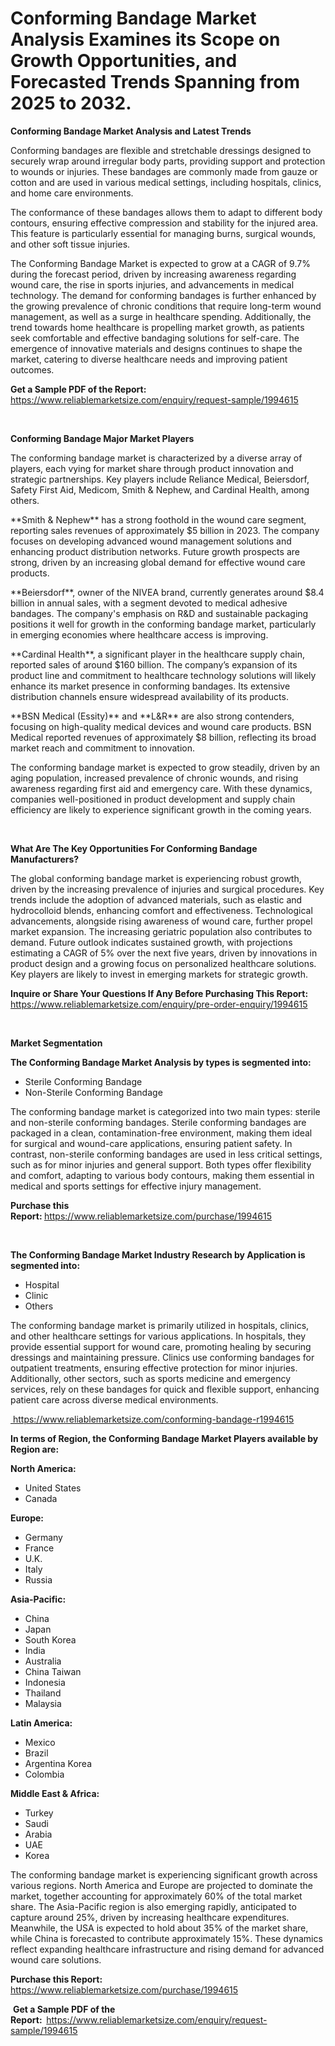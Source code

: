 <p><h1>Conforming Bandage Market Analysis Examines its Scope on Growth Opportunities, and Forecasted Trends Spanning from 2025 to 2032.</h1></p><p><strong>Conforming Bandage Market Analysis and Latest Trends</strong></p>
<p><p>Conforming bandages are flexible and stretchable dressings designed to securely wrap around irregular body parts, providing support and protection to wounds or injuries. These bandages are commonly made from gauze or cotton and are used in various medical settings, including hospitals, clinics, and home care environments. </p><p>The conformance of these bandages allows them to adapt to different body contours, ensuring effective compression and stability for the injured area. This feature is particularly essential for managing burns, surgical wounds, and other soft tissue injuries. </p><p>The Conforming Bandage Market is expected to grow at a CAGR of 9.7% during the forecast period, driven by increasing awareness regarding wound care, the rise in sports injuries, and advancements in medical technology. The demand for conforming bandages is further enhanced by the growing prevalence of chronic conditions that require long-term wound management, as well as a surge in healthcare spending. Additionally, the trend towards home healthcare is propelling market growth, as patients seek comfortable and effective bandaging solutions for self-care. The emergence of innovative materials and designs continues to shape the market, catering to diverse healthcare needs and improving patient outcomes.</p></p>
<p><strong>Get a Sample PDF of the Report:&nbsp;</strong> <a href="https://www.reliablemarketsize.com/enquiry/request-sample/1994615?utm_campaign=2475&utm_medium=2&utm_source=Github&utm_content=ia&utm_term=13042025&utm_id=conforming-bandage">https://www.reliablemarketsize.com/enquiry/request-sample/1994615</a></p>
<p>&nbsp;</p>
<p><strong>Conforming Bandage Major Market Players</strong></p>
<p><p>The conforming bandage market is characterized by a diverse array of players, each vying for market share through product innovation and strategic partnerships. Key players include Reliance Medical, Beiersdorf, Safety First Aid, Medicom, Smith & Nephew, and Cardinal Health, among others.</p><p>**Smith & Nephew** has a strong foothold in the wound care segment, reporting sales revenues of approximately $5 billion in 2023. The company focuses on developing advanced wound management solutions and enhancing product distribution networks. Future growth prospects are strong, driven by an increasing global demand for effective wound care products.</p><p>**Beiersdorf**, owner of the NIVEA brand, currently generates around $8.4 billion in annual sales, with a segment devoted to medical adhesive bandages. The company's emphasis on R&D and sustainable packaging positions it well for growth in the conforming bandage market, particularly in emerging economies where healthcare access is improving.</p><p>**Cardinal Health**, a significant player in the healthcare supply chain, reported sales of around $160 billion. The company’s expansion of its product line and commitment to healthcare technology solutions will likely enhance its market presence in conforming bandages. Its extensive distribution channels ensure widespread availability of its products.</p><p>**BSN Medical (Essity)** and **L&R** are also strong contenders, focusing on high-quality medical devices and wound care products. BSN Medical reported revenues of approximately $8 billion, reflecting its broad market reach and commitment to innovation.</p><p>The conforming bandage market is expected to grow steadily, driven by an aging population, increased prevalence of chronic wounds, and rising awareness regarding first aid and emergency care. With these dynamics, companies well-positioned in product development and supply chain efficiency are likely to experience significant growth in the coming years.</p></p>
<p>&nbsp;</p>
<p><strong>What Are The Key Opportunities For Conforming Bandage Manufacturers?</strong></p>
<p><p>The global conforming bandage market is experiencing robust growth, driven by the increasing prevalence of injuries and surgical procedures. Key trends include the adoption of advanced materials, such as elastic and hydrocolloid blends, enhancing comfort and effectiveness. Technological advancements, alongside rising awareness of wound care, further propel market expansion. The increasing geriatric population also contributes to demand. Future outlook indicates sustained growth, with projections estimating a CAGR of 5% over the next five years, driven by innovations in product design and a growing focus on personalized healthcare solutions. Key players are likely to invest in emerging markets for strategic growth.</p></p>
<p><strong>Inquire or Share Your Questions If Any Before Purchasing This Report:</strong> <a href="https://www.reliablemarketsize.com/enquiry/pre-order-enquiry/1994615?utm_campaign=2475&utm_medium=2&utm_source=Github&utm_content=ia&utm_term=13042025&utm_id=conforming-bandage">https://www.reliablemarketsize.com/enquiry/pre-order-enquiry/1994615</a></p>
<p>&nbsp;</p>
<p><strong>Market Segmentation</strong></p>
<p><strong>The Conforming Bandage Market Analysis by types is segmented into:</strong></p>
<p><ul><li>Sterile Conforming Bandage</li><li>Non-Sterile Conforming Bandage</li></ul></p>
<p><p>The conforming bandage market is categorized into two main types: sterile and non-sterile conforming bandages. Sterile conforming bandages are packaged in a clean, contamination-free environment, making them ideal for surgical and wound-care applications, ensuring patient safety. In contrast, non-sterile conforming bandages are used in less critical settings, such as for minor injuries and general support. Both types offer flexibility and comfort, adapting to various body contours, making them essential in medical and sports settings for effective injury management.</p></p>
<p><strong>Purchase this Report:&nbsp;</strong><a href="https://www.reliablemarketsize.com/purchase/1994615?utm_campaign=2475&utm_medium=2&utm_source=Github&utm_content=ia&utm_term=13042025&utm_id=conforming-bandage">https://www.reliablemarketsize.com/purchase/1994615</a></p>
<p>&nbsp;</p>
<p><strong>The Conforming Bandage Market Industry Research by Application is segmented into:</strong></p>
<p><ul><li>Hospital</li><li>Clinic</li><li>Others</li></ul></p>
<p><p>The conforming bandage market is primarily utilized in hospitals, clinics, and other healthcare settings for various applications. In hospitals, they provide essential support for wound care, promoting healing by securing dressings and maintaining pressure. Clinics use conforming bandages for outpatient treatments, ensuring effective protection for minor injuries. Additionally, other sectors, such as sports medicine and emergency services, rely on these bandages for quick and flexible support, enhancing patient care across diverse medical environments.</p></p>
<p><a href="https://www.reliablemarketsize.com/conforming-bandage-r1994615?utm_campaign=2475&utm_medium=2&utm_source=Github&utm_content=ia&utm_term=13042025&utm_id=conforming-bandage">&nbsp;https://www.reliablemarketsize.com/conforming-bandage-r1994615</a></p>
<p><strong>In terms of Region, the Conforming Bandage Market Players available by Region are:</strong></p>
<p>
    <p> <strong> North America: </strong>
        <ul>
            <li>United States</li>
            <li>Canada</li>
        </ul>
        </p> 
    <p> <strong> Europe: </strong>
        <ul>
            <li>Germany</li>
            <li>France</li>
            <li>U.K.</li>
            <li>Italy</li>
            <li>Russia</li>
        </ul>
        </p> 
    <p> <strong> Asia-Pacific: </strong>
        <ul>
            <li>China</li>
            <li>Japan</li>
            <li>South Korea</li>
            <li>India</li>
            <li>Australia</li>
            <li>China Taiwan</li>
            <li>Indonesia</li>
            <li>Thailand</li>
            <li>Malaysia</li>
        </ul>
        </p> 
    <p> <strong> Latin America: </strong>
        <ul>
            <li>Mexico</li>
            <li>Brazil</li>
            <li>Argentina Korea</li>
            <li>Colombia</li>
        </ul>
        </p> 
    <p> <strong> Middle East & Africa: </strong>
        <ul>
            <li>Turkey</li>
            <li>Saudi</li>
            <li>Arabia</li>
            <li>UAE</li>
            <li>Korea</li>
        </ul>
    </p>
    </p>
<p><p>The conforming bandage market is experiencing significant growth across various regions. North America and Europe are projected to dominate the market, together accounting for approximately 60% of the total market share. The Asia-Pacific region is also emerging rapidly, anticipated to capture around 25%, driven by increasing healthcare expenditures. Meanwhile, the USA is expected to hold about 35% of the market share, while China is forecasted to contribute approximately 15%. These dynamics reflect expanding healthcare infrastructure and rising demand for advanced wound care solutions.</p></p>
<p><strong>Purchase this Report: </strong><a href="https://www.reliablemarketsize.com/purchase/1994615?utm_campaign=2475&utm_medium=2&utm_source=Github&utm_content=ia&utm_term=13042025&utm_id=conforming-bandage">https://www.reliablemarketsize.com/purchase/1994615</a></p>
<p>&nbsp;<strong>Get a Sample PDF of the Report:&nbsp;&nbsp;</strong><a href="https://www.reliablemarketsize.com/enquiry/request-sample/1994615?utm_campaign=2475&utm_medium=2&utm_source=Github&utm_content=ia&utm_term=13042025&utm_id=conforming-bandage">https://www.reliablemarketsize.com/enquiry/request-sample/1994615</a></p>
<p><strong></strong></p>
<p><p></p><p></p><p></p></p>
